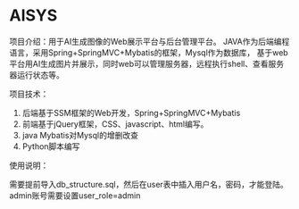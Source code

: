 # AISYS

项目介绍：用于AI生成图像的Web展示平台与后台管理平台。
JAVA作为后端编程语言，采用Spring+SpringMVC+Mybatis的框架，Mysql作为数据库，
基于web平台用AI生成图片并展示，同时web可以管理服务器，远程执行shell、查看服务器运行状态等。

项目技术：

1. 后端基于SSM框架的Web开发，Spring+SpringMVC+Mybatis
2. 前端基于jQuery框架，CSS、javascript、html编写。
3. java Mybatis对Mysql的增删改查
4. Python脚本编写

使用说明：

需要提前导入db_structure.sql，然后在user表中插入用户名，密码，才能登陆。admin账号需要设置user_role=admin

